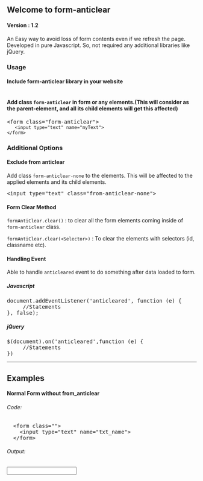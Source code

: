 ## Welcome to form-anticlear

<h4>Version : 1.2</h4>

An Easy way to avoid loss of form contents even if we refresh the page.
Developed in pure Javascript. So, not required any additional libraries like jQuery.

<h3>Usage</h3>

<h4>Include form-anticlear library in your website</h4>
<pre><script src="https://cdn.jsdelivr.net/gh/akjpro/form-anticlear/base.js"></script></pre>

<h4>Add class <code>form-anticlear</code> in form or any elements.(This will consider as the parent-element, and all its child elements will get this affected)</h4>
<pre>&lt;form class="form-anticlear"></code><br><code>&nbsp;&nbsp;&nbsp;&lt;input type="text" name="myText"></code><br><code>&lt;/form></code></pre>

<h3>Additional Options</h3>

<h4>Exclude from anticlear</h4>
<p>Add class <code>form-anticlear-none</code> to the elements. This will be affected to the applied elements and its child elements.</p>
<pre>&lt;input type="text" class="from-anticlear-none"></pre>

<h4>Form Clear Method</h4>
<p><code>formAntiClear.clear()</code> :  to clear all the form elements coming inside of <code>form-anticlear</code> class.</p>
<p><code>formAntiClear.clear(&lt;Selector>)</code> :  To clear the elements with selectors (id, classname etc).</p>

<h4>Handling Event</h4>
<p>Able to handle <code>anticleared</code> event to do something after data loaded to form.</p>
<h5>Javascript</h5>
<pre>document.addEventListener('anticleared', function (e) {
     //Statements
}, false);</pre>
<h5>jQuery</h5>
<pre>$(document).on('anticleared',function (e) {
     //Statements
})</pre>

<hr>
<h2>Examples</h2>
<h4> Normal Form without from_anticlear</h4>
<h6>Code:</h6>
<pre>
  &lt;form class="">
    &lt;input type="text" name="txt_name">
  &lt;/form>
</pre>
<h6>Output:</h6>
 <form class="">
    <input type="text" name="txt_name">
 </form>
